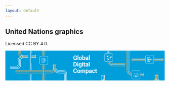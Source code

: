 ```yaml
---
layout: default
---
```


## United Nations graphics

Licensed CC BY 4.0.

![GDC](https://github.com/Author-Public-Content/author-public-content.github.io/raw/main/assets/img/Global_Digital_Compact_header_EN.png)
